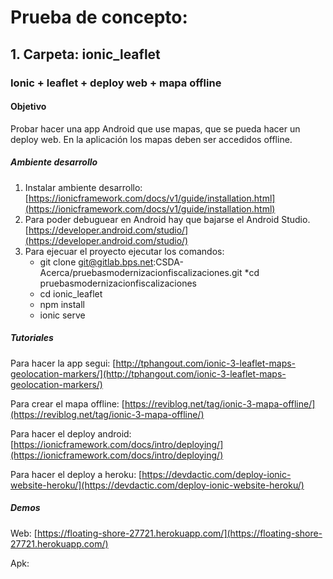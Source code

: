 # Prueba de concepto: 

## 1. Carpeta: ionic_leaflet 

### Ionic + leaflet + deploy web + mapa offline

#### Objetivo
Probar hacer una app Android que use mapas, que se pueda hacer un deploy web.
En la aplicación los mapas deben ser accedidos offline.

##### Ambiente desarrollo
1.	Instalar ambiente desarrollo: [https://ionicframework.com/docs/v1/guide/installation.html](https://ionicframework.com/docs/v1/guide/installation.html)
2.	Para poder debuguear en Android hay que bajarse el Android Studio. [https://developer.android.com/studio/](https://developer.android.com/studio/)
3.  Para ejecuar el proyecto ejecutar los comandos:
	* git clone git@gitlab.bps.net:CSDA-Acerca/pruebasmodernizacionfiscalizaciones.git
	*cd pruebasmodernizacionfiscalizaciones
	* cd ionic_leaflet
	* npm install
	* ionic serve


##### Tutoriales 
Para hacer la app segui: [http://tphangout.com/ionic-3-leaflet-maps-geolocation-markers/](http://tphangout.com/ionic-3-leaflet-maps-geolocation-markers/) 

Para crear el mapa offline: [https://reviblog.net/tag/ionic-3-mapa-offline/](https://reviblog.net/tag/ionic-3-mapa-offline/)

Para hacer el deploy android: [https://ionicframework.com/docs/intro/deploying/](https://ionicframework.com/docs/intro/deploying/)

Para hacer el deploy a heroku: [https://devdactic.com/deploy-ionic-website-heroku/](https://devdactic.com/deploy-ionic-website-heroku/)

##### Demos

Web: [https://floating-shore-27721.herokuapp.com/](https://floating-shore-27721.herokuapp.com/)

Apk: 
